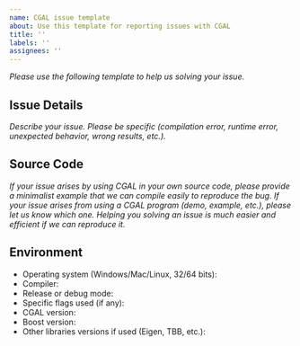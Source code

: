 ```yaml
---
name: CGAL issue template
about: Use this template for reporting issues with CGAL
title: ''
labels: ''
assignees: ''
---
```


_Please use the following template to help us solving your issue._

## Issue Details

_Describe your issue. Please be specific (compilation error, runtime error, unexpected behavior, wrong results, etc.)._

## Source Code

_If your issue arises by using CGAL in your own source code, please provide a minimalist example that we can compile easily to reproduce the bug. If your issue arises from using a CGAL program (demo, example, etc.), please let us know which one. Helping you solving an issue is much easier and efficient if we can reproduce it._

## Environment

* Operating system (Windows/Mac/Linux, 32/64 bits):
* Compiler:
* Release or debug mode:
* Specific flags used (if any):
* CGAL version:
* Boost version:
* Other libraries versions if used (Eigen, TBB, etc.):
